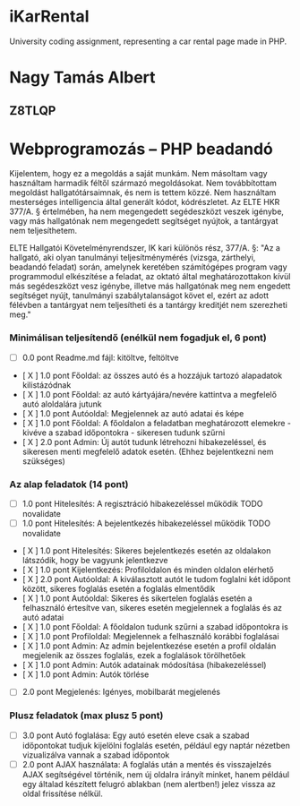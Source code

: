 # iKarRental

University coding assignment, representing a car rental page made in PHP.

# Nagy Tamás Albert

## Z8TLQP

# Webprogramozás – PHP beadandó

Kijelentem, hogy ez a megoldás a saját munkám. Nem másoltam vagy használtam harmadik féltől származó megoldásokat. Nem továbbítottam megoldást hallgatótársaimnak, és nem is tettem közzé. Nem használtam mesterséges intelligencia által generált kódot, kódrészletet. Az ELTE HKR 377/A. § értelmében, ha nem megengedett segédeszközt veszek igénybe, vagy más hallgatónak nem megengedett segítséget nyújtok, a tantárgyat nem teljesíthetem.

ELTE Hallgatói Követelményrendszer, IK kari különös rész, 377/A. §: "Az a hallgató, aki olyan tanulmányi teljesítménymérés (vizsga, zárthelyi, beadandó feladat) során, amelynek keretében számítógépes program vagy programmodul elkészítése a feladat, az oktató által meghatározottakon kívül más segédeszközt vesz igénybe, illetve más hallgatónak meg nem engedett segítséget nyújt, tanulmányi szabálytalanságot követ el, ezért az adott félévben a tantárgyat nem teljesítheti és a tantárgy kreditjét nem szerezheti meg."

### Minimálisan teljesítendő (enélkül nem fogadjuk el, 6 pont)

- [ ] 0.0 pont Readme.md fájl: kitöltve, feltöltve
- [ X ] 1.0 pont Főoldal: az összes autó és a hozzájuk tartozó alapadatok kilistázódnak
- [ X ] 1.0 pont Főoldal: az autó kártyájára/nevére kattintva a megfelelő autó aloldalára jutunk
- [ X ] 1.0 pont Autóoldal: Megjelennek az autó adatai és képe
- [ X ] 1.0 pont Főoldal: A főoldalon a feladatban meghatározott elemekre - kivéve a szabad időpontokra - sikeresen tudunk szűrni
- [ X ] 2.0 pont Admin: Új autót tudunk létrehozni hibakezeléssel, és sikeresen menti megfelelő adatok esetén. (Ehhez bejelentkezni nem szükséges)

### Az alap feladatok (14 pont)

- [ ] 1.0 pont Hitelesítés: A regisztráció hibakezeléssel működik TODO novalidate
- [ ] 1.0 pont Hitelesítés: A bejelentkezés hibakezeléssel működik TODO novalidate
- [ X ] 1.0 pont Hitelesítés: Sikeres bejelentkezés esetén az oldalakon látszódik, hogy be vagyunk jelentkezve
- [ X ] 1.0 pont Kijelentkezés: Profiloldalon és minden oldalon elérhető
- [ X ] 2.0 pont Autóoldal: A kiválasztott autót le tudom foglalni két időpont között, sikeres foglalás esetén a foglalás elmentődik
- [ X ] 1.0 pont Autóoldal: Sikeres és sikertelen foglalás esetén a felhasználó értesítve van, sikeres esetén megjelennek a foglalás és az autó adatai
- [ X ] 1.0 pont Főoldal: A főoldalon tudunk szűrni a szabad időpontokra is
- [ X ] 1.0 pont Profiloldal: Megjelennek a felhasználó korábbi foglalásai
- [ X ] 1.0 pont Admin: Az admin bejelentkezése esetén a profil oldalán megjelenik az összes foglalás, ezek a foglalások törölhetőek
- [ X ] 1.0 pont Admin: Autók adatainak módosítása (hibakezeléssel)
- [ X ] 1.0 pont Admin: Autók törlése
- [ ] 2.0 pont Megjelenés: Igényes, mobilbarát megjelenés

### Plusz feladatok (max plusz 5 pont)

- [ ] 3.0 pont Autó foglalása: Egy autó esetén eleve csak a szabad időpontokat tudjuk kijelölni foglalás esetén, például egy naptár nézetben vizualizálva vannak a szabad időpontok
- [ ] 2.0 pont AJAX használata: A foglalás után a mentés és visszajelzés AJAX segítségével történik, nem új oldalra irányít minket, hanem például egy általad készített felugró ablakban (nem alertben!) jelez vissza az oldal frissítése nélkül.
